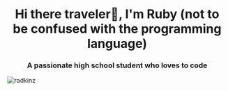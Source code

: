 <h1 align="center">Hi there traveler👋, I'm Ruby (not to be confused with the programming language)</h1>
<h3 align="center">A passionate high school student who loves to code</h3>


<p><img align="center" src="https://github-readme-streak-stats.herokuapp.com/?user=radkinz&" alt="radkinz" /></p>
